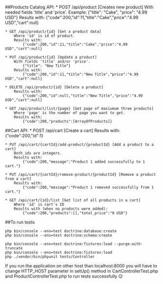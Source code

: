 ##Products Catalog API:
    * POST /api/product [Creates new product]
        With needed fields 'title' and 'price'. 
            Example: {"title": "Cake", "price": "4.99 USD"}
        Results with:
            {"code":200,"id":11,"title":"Cake","price":"4.99 USD","cart":null}

    * GET /api/product/{id} [Get a product data]
        Where 'id' is id of product.
        Results with:
            {"code":200,"id":11,"title":"Cake","price":"4.99 USD","cart":null}
            
    * PUT /api/product/{id} [Update a product]
        With fields 'title' and/or 'price'.
            {"title": "New Title"}
        Results with:
            {"code":200,"id":11,"title":"New Title","price":"4.99 USD","cart":null}

    * DELETE /api/product/{id} [Delete a product]
        Results with:
            {"code":200,"id":null,"title":"New Title","price":"4.99 USD","cart":null}

    * GET /api/product/list/{page} [Get page of maxiumum three products]
        Where 'page' is the number of page you want to get.
        Results with:
            {"code":200,"products":[ArrayOfProducts]}


##Cart API:
    * POST /api/cart [Create a cart]
        Results with:
            {"code":200,"id":1}
    
    * PUT /api/cart/{cartId}/add-product/{productId} [Add a product to a cart]
        Both ids are integers.
        Results with:
            {"code":200,"message":"Product 1 added successfully to 1 cart."}
    
    * PUT /api/cart/{cartId}/remove-product/{productId} [Remove a product from a cart]
        Results with:
            {"code":200,"message":"Product 1 removed successfully from 1 cart."}

    * GET /api/cart/{id}/list [Get list of all products in a cart]
        Where 'id' is cart's ID
        Results with (when no products were added):
            {"code":200,"products":[],"total_price":"0 USD"}

##To run tests:
```
php bin/console --env=test doctrine:database:create
php bin/console --env=test doctrine:schema:create

php bin/console --env=test doctrine:fixtures:load --purge-with-truncate
php bin/console --env=test doctrine:fixtures:load
php ./vendor/bin/phpunit tests/Controller
```

If you run the application on other host than localhost:8000
you will have to change HTTP_HOST parameter in setUp() method
in CartControllerTest.php and ProductControllerTest.php to run
tests successfully 😉
